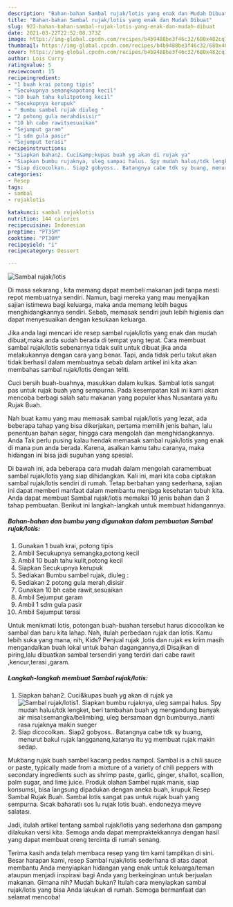 ```yaml
---
description: "Bahan-bahan Sambal rujak/lotis yang enak dan Mudah Dibuat"
title: "Bahan-bahan Sambal rujak/lotis yang enak dan Mudah Dibuat"
slug: 922-bahan-bahan-sambal-rujak-lotis-yang-enak-dan-mudah-dibuat
date: 2021-03-22T22:52:08.373Z
image: https://img-global.cpcdn.com/recipes/b4b9488be3f46c32/680x482cq70/sambal-rujaklotis-foto-resep-utama.jpg
thumbnail: https://img-global.cpcdn.com/recipes/b4b9488be3f46c32/680x482cq70/sambal-rujaklotis-foto-resep-utama.jpg
cover: https://img-global.cpcdn.com/recipes/b4b9488be3f46c32/680x482cq70/sambal-rujaklotis-foto-resep-utama.jpg
author: Lois Curry
ratingvalue: 5
reviewcount: 15
recipeingredient:
- "1 buah krai potong tipis"
- "Secukupnya semangkapotong kecil"
- "10 buah tahu kulitpotong kecil"
- "Secukupnya kerupuk"
- " Bumbu sambel rujak diuleg "
- "2 potong gula merahdisisir"
- "10 bh cabe rawitsesuaikan"
- "Sejumput garam"
- "1 sdm gula pasir"
- "Sejumput terasi"
recipeinstructions:
- "Siapkan bahan2. Cuci&amp;kupas buah yg akan di rujak ya"
- "Siapkan bumbu rujaknya, uleg sampai halus. Spy mudah halus/tdk lengket, beri tambahan buah yg mengandung banyak air misal:semangka/belimbing, uleg bersamaan dgn bumbunya..nanti rasa rujaknya makin sueger"
- "Siap dicocolkan.. Siap2 gobyoss.. Batangnya cabe tdk sy buang, menurut bakul rujak langgananq,katanya itu yg membuat rujak makin sedap."
categories:
- Resep
tags:
- sambal
- rujaklotis

katakunci: sambal rujaklotis 
nutrition: 144 calories
recipecuisine: Indonesian
preptime: "PT35M"
cooktime: "PT30M"
recipeyield: "1"
recipecategory: Dessert

---
```



![Sambal rujak/lotis](https://img-global.cpcdn.com/recipes/b4b9488be3f46c32/680x482cq70/sambal-rujaklotis-foto-resep-utama.jpg)

Di masa  sekarang , kita memang dapat membeli makanan jadi tanpa mesti repot membuatnya sendiri. Namun, bagi mereka yang mau menyajikan sajian istimewa bagi keluarga, maka anda memang lebih bagus menghidangkannya sendiri. Sebab, memasak sendiri jauh lebih higienis dan dapat menyesuaikan dengan kesukaan keluarga.

Jika anda lagi mencari ide resep sambal rujak/lotis yang enak dan mudah dibuat,maka anda sudah berada di tempat yang tepat. Cara membuat sambal rujak/lotis  sebenarnya tidak sulit untuk dibuat jika anda melakukannya dengan cara yang benar. Tapi, anda tidak perlu takut akan tidak berhasil dalam membuatnya 
sebab dalam artikel ini kita akan membahas sambal rujak/lotis dengan teliti.  

Cuci bersih buah-buahnya, masukkan dalam kulkas. Sambal lotis sangat pas untuk rujak buah yang sempurna. Pada kesempatan kali ini kami akan mencoba berbagi salah satu makanan yang populer khas Nusantara yaitu Rujak Buah.

Nah buat kamu yang mau memasak sambal rujak/lotis yang lezat, ada beberapa tahap yang bisa dikerjakan, pertama memilih jenis bahan, lalu penentuan bahan segar, hingga cara mengolah dan menghidangkannya. Anda Tak perlu pusing kalau hendak memasak sambal rujak/lotis yang enak di mana pun anda berada. Karena, asalkan kamu  tahu caranya, maka hidangan ini bisa jadi suguhan yang spesial.

Di bawah ini, ada beberapa cara mudah dalam mengolah caramembuat sambal rujak/lotis yang siap dihidangkan. Kali ini, mari kita coba ciptakan sambal rujak/lotis sendiri di rumah. Tetap berbahan yang sederhana, sajian ini dapat memberi manfaat dalam membantu menjaga kesehatan tubuh kita. Anda dapat membuat Sambal rujak/lotis memakai 10 jenis bahan dan 3 tahap pembuatan. Berikut ini langkah-langkah untuk membuat hidangannya.

<!--inarticleads1-->

##### Bahan-bahan dan bumbu yang digunakan dalam pembuatan Sambal rujak/lotis:

1. Gunakan 1 buah krai, potong tipis
1. Ambil Secukupnya semangka,potong kecil
1. Ambil 10 buah tahu kulit,potong kecil
1. Siapkan Secukupnya kerupuk
1. Sediakan  Bumbu sambel rujak, diuleg :
1. Sediakan 2 potong gula merah,disisir
1. Gunakan 10 bh cabe rawit,sesuaikan
1. Ambil Sejumput garam
1. Ambil 1 sdm gula pasir
1. Ambil Sejumput terasi


Untuk menikmati lotis, potongan buah-buahan tersebut harus dicocolkan ke sambal dan baru kita lahap. Nah, itulah perbedaan rujak dan lotis. Kamu lebih suka yang mana, nih, Kids? Penjual rujak ,lotis dan rujak es krim masih mengandalkan buah lokal untuk bahan dagangannya,di Disajikan di piring,lalu dibuatkan sambal tersendiri yang terdiri dari cabe rawit ,kencur,terasi ,garam. 

<!--inarticleads2-->

##### Langkah-langkah membuat Sambal rujak/lotis:

1. Siapkan bahan2. Cuci&amp;kupas buah yg akan di rujak ya
<img src="https://img-global.cpcdn.com/steps/544d671413d68ad8/160x128cq70/sambal-rujaklotis-langkah-memasak-1-foto.jpg" alt="Sambal rujak/lotis">1. Siapkan bumbu rujaknya, uleg sampai halus. Spy mudah halus/tdk lengket, beri tambahan buah yg mengandung banyak air misal:semangka/belimbing, uleg bersamaan dgn bumbunya..nanti rasa rujaknya makin sueger
1. Siap dicocolkan.. Siap2 gobyoss.. Batangnya cabe tdk sy buang, menurut bakul rujak langgananq,katanya itu yg membuat rujak makin sedap.


Mukbang rujak buah sambel kacang pedas nampol. Sambal is a chili sauce or paste, typically made from a mixture of a variety of chili peppers with secondary ingredients such as shrimp paste, garlic, ginger, shallot, scallion, palm sugar, and lime juice. Produk olahan Sambel rujak manis, siap konsumsi, bisa langsung dipadukan dengan aneka buah, krupuk Resep Sambal Rujak Buah. Sambal lotis sangat pas untuk rujak buah yang sempurna. Sıcak baharatlı sos lu rujak lotis buah. endonezya meyve salatası. 

Jadi, itulah artikel tentang  sambal rujak/lotis  yang sederhana dan gampang dilakukan versi kita. Semoga anda dapat mempraktekkannya dengan hasil yang dapat membuat oreng tercinta di rumah senang. 

Terima kasih anda telah membaca resep yang tim kami tampilkan di sini. Besar harapan kami, resep  Sambal rujak/lotis sederhana di atas dapat membantu Anda menyiapkan hidangan yang enak untuk keluarga/teman ataupun menjadi inspirasi bagi Anda yang berkeinginan untuk berjualan makanan. Gimana nih? Mudah bukan? Itulah cara menyiapkan sambal rujak/lotis yang bisa Anda lakukan di rumah. Semoga bermanfaat dan selamat mencoba!

